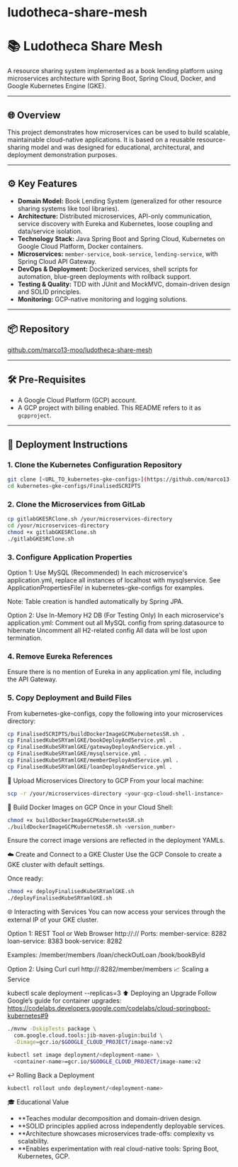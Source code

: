 # ludotheca-share-mesh

# 📚 Ludotheca Share Mesh

A resource sharing system implemented as a book lending platform using microservices architecture with Spring Boot, Spring Cloud, Docker, and Google Kubernetes Engine (GKE).

---

## 🌐 Overview

This project demonstrates how microservices can be used to build scalable, maintainable cloud-native applications. It is based on a reusable resource-sharing model and was designed for educational, architectural, and deployment demonstration purposes.

---

## ⚙️ Key Features

- **Domain Model:** Book Lending System (generalized for other resource sharing systems like tool libraries).
- **Architecture:** Distributed microservices, API-only communication, service discovery with Eureka and Kubernetes, loose coupling and data/service isolation.
- **Technology Stack:** Java Spring Boot and Spring Cloud, Kubernetes on Google Cloud Platform, Docker containers.
- **Microservices:** `member-service`, `book-service`, `lending-service`, with Spring Cloud API Gateway.
- **DevOps & Deployment:** Dockerized services, shell scripts for automation, blue-green deployments with rollback support.
- **Testing & Quality:** TDD with JUnit and MockMVC, domain-driven design and SOLID principles.
- **Monitoring:** GCP-native monitoring and logging solutions.

---

## 📦 Repository

[github.com/marco13-moo/ludotheca-share-mesh](https://github.com/marco13-moo/ludotheca-share-mesh)

---

## 🛠️ Pre-Requisites

- A Google Cloud Platform (GCP) account.
- A GCP project with billing enabled. This README refers to it as `gcpproject`.

---

## 🚀 Deployment Instructions

### 1. Clone the Kubernetes Configuration Repository

```bash
git clone [<URL_TO_kubernetes-gke-configs>](https://github.com/marco13-moo/ludotheca-share-mesh)
cd kubernetes-gke-configs/FinalisedSCRIPTS
```
### 2. Clone the Microservices from GitLab

```bash
cp gitlabGKESRClone.sh /your/microservices-directory
cd /your/microservices-directory
chmod +x gitlabGKESRClone.sh
./gitlabGKESRClone.sh
```
### 3. Configure Application Properties
Option 1: Use MySQL (Recommended)
In each microservice's application.yml, replace all instances of localhost with mysqlservice. 
See ApplicationPropertiesFile/ in kubernetes-gke-configs for examples.

Note: Table creation is handled automatically by Spring JPA.

Option 2: Use In-Memory H2 DB (For Testing Only)
In each microservice's application.yml:
Comment out all MySQL config from spring.datasource to hibernate
Uncomment all H2-related config
All data will be lost upon termination.

### 4. Remove Eureka References
Ensure there is no mention of Eureka in any application.yml file, including the API Gateway.

### 5. Copy Deployment and Build Files
From kubernetes-gke-configs, copy the following into your microservices directory:
```bash
cp FinalisedSCRIPTS/buildDockerImageGCPKubernetesSR.sh .
cp FinalisedKubeSRYamlGKE/bookDeployAndService.yml .
cp FinalisedKubeSRYamlGKE/gatewayDeployAndService.yml .
cp FinalisedKubeSRYamlGKE/mysqlservice.yml .
cp FinalisedKubeSRYamlGKE/memberDeployAndService.yml .
cp FinalisedKubeSRYamlGKE/loanDeployAndService.yml .
```
🧳 Upload Microservices Directory to GCP
From your local machine:
```bash
scp -r /your/microservices-directory <your-gcp-cloud-shell-instance>
```
🐳 Build Docker Images on GCP
Once in your Cloud Shell:
```bash
chmod +x buildDockerImageGCPKubernetesSR.sh
./buildDockerImageGCPKubernetesSR.sh <version_number>
```
Ensure the correct image versions are reflected in the deployment YAMLs.

☁️ Create and Connect to a GKE Cluster
Use the GCP Console to create a GKE cluster with default settings.

Once ready:
```bash
chmod +x deployFinalisedKubeSRYamlGKE.sh
./deployFinalisedKubeSRYamlGKE.sh
```
🌐 Interacting with Services
You can now access your services through the external IP of your GKE cluster.

Option 1: REST Tool or Web Browser
http://<external-ip>:<port>/<service>/<serviceAction>
Ports:
member-service: 8282
loan-service: 8383
book-service: 8282

Examples:
/member/members
/loan/checkOutLoan
/book/bookById

Option 2: Using Curl
curl http://<external-ip>:8282/member/members
📈 Scaling a Service

kubectl scale deployment <deployment-name> --replicas=3
⬆️ Deploying an Upgrade
Follow Google’s guide for container upgrades:
https://codelabs.developers.google.com/codelabs/cloud-springboot-kubernetes#9

```bash
./mvnw -DskipTests package \
  com.google.cloud.tools:jib-maven-plugin:build \
  -Dimage=gcr.io/$GOOGLE_CLOUD_PROJECT/image-name:v2

kubectl set image deployment/<deployment-name> \
  <container-name>=gcr.io/$GOOGLE_CLOUD_PROJECT/image-name:v2
```
↩️ Rolling Back a Deployment
```bash
kubectl rollout undo deployment/<deployment-name>
```

🎓 Educational Value
- **Teaches modular decomposition and domain-driven design.
- **SOLID principles applied across independently deployable services.
- **Architecture showcases microservices trade-offs: complexity vs scalability.
- **Enables experimentation with real cloud-native tools: Spring Boot, Kubernetes, GCP.


